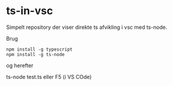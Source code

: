 # ts-in-vsc

Simpelt repository der viser direkte ts afvikling i vsc med ts-node.

Brug

```
npm install -g typescript
npm install -g ts-node
```

og herefter

ts-node test.ts eller F5 (i VS COde)
